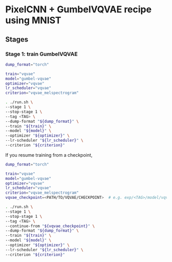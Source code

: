 # PixelCNN + GumbelVQVAE recipe using MNIST

## Stages

### Stage 1: train GumbelVQVAE

```sh
dump_format="torch"

train="vqvae"
model="gumbel-vqvae"
optimizer="vqvae"
lr_scheduler="vqvae"
criterion="vqvae_melspectrogram"

. ./run.sh \
--stage 1 \
--stop-stage 1 \
--tag <TAG> \
--dump-format "${dump_format}" \
--train "${train}" \
--model "${model}" \
--optimizer "${optimizer}" \
--lr-scheduler "${lr_scheduler}" \
--criterion "${criterion}"
```

If you resume training from a checkpoint,

```sh
dump_format="torch"

train="vqvae"
model="gumbel-vqvae"
optimizer="vqvae"
lr_scheduler="vqvae"
criterion="vqvae_melspectrogram"
vqvae_checkpoint=<PATH/TO/VQVAE/CHECKPOINT>  # e.g. exp/<TAG>/model/vqvae/last.pth

. ./run.sh \
--stage 1 \
--stop-stage 1 \
--tag <TAG> \
--continue-from "${vqvae_checkpoint}" \
--dump-format "${dump_format}" \
--train "${train}" \
--model "${model}" \
--optimizer "${optimizer}" \
--lr-scheduler "${lr_scheduler}" \
--criterion "${criterion}"
```
